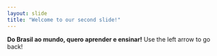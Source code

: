 ```yaml
---
layout: slide
title: "Welcome to our second slide!"
---
```

****Do Brasil ao mundo, quero aprender e ensinar!****
Use the left arrow to go back!
